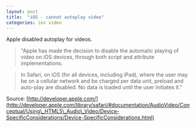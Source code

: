 ```yaml
---
layout: post
title:  "iOS - cannot autoplay video"
categories: ios video
---
```


Apple disabled autoplay for videos.

> "Apple has made the decision to disable the automatic playing of video on iOS devices, through both script and attribute implementations.

> In Safari, on iOS (for all devices, including iPad), where the user may be on a cellular network and be charged per data unit, preload and auto-play are disabled. No data is loaded until the user initiates it."

Source: [http://developer.apple.com/](http://developer.apple.com/library/safari/#documentation/AudioVideo/Conceptual/Using\_HTML5\_Audio\_Video/Device-SpecificConsiderations/Device-SpecificConsiderations.html)
